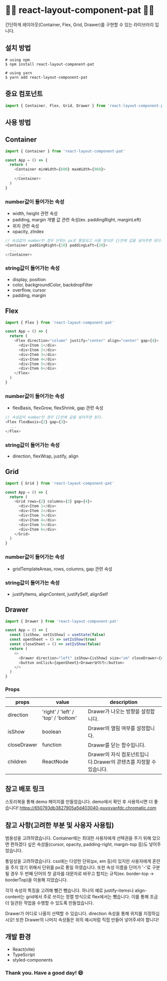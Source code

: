 # 🙆‍♂️ react-layout-component-pat 🙆‍♂️

간단하게 레이아웃(Container, Flex, Grid, Drawer)를 구현할 수 있는 라이브러리 입니다.

## 설치 방법

    # using npm
    $ npm install react-layout-component-pat

    # using yarn
    $ yarn add react-layout-component-pat

## 중요 컴포넌트

```typescript
import { Container, Flex, Grid, Drawer } from 'react-layout-component-pat'
```

## 사용 방법

## Container

```typescript
import { Container } from 'react-layout-component-pat'

const App = () => {
  return (
    <Container minWidth={600} maxWidth={960}>
      ...
    </Container>
  )
}
```

### number값이 들어가는 속성

- width, height 관련 속성
- padding, margin 개별 값 관련 속성(ex. paddingRight, marginLeft)
- 위치 관련 속성
- opacity, zIndex

```typescript
// 속성값이 number인 경우 단위는 px로 통일되고 사용 방식은 {}안에 값을 넣어주면 된다.
<Container paddingRight={10} paddingLeft={20}>
  ...
</Container>
```

### string값이 들어가는 속성

- display, position
- color, backgroundColor, backdropFilter
- overflow, cursor
- padding, margin

## Flex

```typescript
import { Flex } from 'react-layout-component-pat'

const App = () => {
  return (
    <Flex direction="column" justify="center" align="center" gap={4}>
      <div>Item 1</div>
      <div>Item 2</div>
      <div>Item 3</div>
      <div>Item 4</div>
      <div>Item 5</div>
      <div>Item 6</div>
    </Flex>
  )
}
```

### number값이 들어가는 속성

- flexBasis, flexGrow, flexShrink, gap 관련 속성

```typescript
// 속성값이 number인 경우 {}안에 값을 넣어주면 된다.
<Flex flexBasis={2} gap={3}>
  ...
</Flex>
```

### string값이 들어가는 속성

- direction, flexWrap, justify, align

## Grid

```typescript
import { Grid } from 'react-layout-component-pat'

const App = () => {
  return (
    <Grid rows={2} columns={3} gap={4}>
      <div>Item 1</div>
      <div>Item 2</div>
      <div>Item 3</div>
      <div>Item 4</div>
      <div>Item 5</div>
      <div>Item 6</div>
    </Grid>
  )
}
```

### number값이 들어가는 속성

- gridTemplateAreas, rows, columns, gap 관련 속성

### string값이 들어가는 속성

- justifyItems, alignContent, justifySelf, alignSelf

## Drawer

```typescript
import { Drawer } from 'react-layout-component-pat'

const App = () => {
  const [isShow, setIsShow] = useState(false)
  const openSheet = () => setIsShow(true)
  const closeSheet = () => setIsShow(false)
  return (
    <>
      <Drawer direction="left" isShow={isShow} size="sm" closeDrawer={closeSheet} />
      <button onClick={openSheet}>Drawer보이기</button>
    </>
  )
}
```

### Props

| props       | value                               | description                                                        |
| ----------- | ----------------------------------- | ------------------------------------------------------------------ |
| direction   | 'right' / 'left' / 'top' / 'bottom' | Drawer가 나오는 방향을 설정합니다.                                 |
| isShow      | boolean                             | Drawer의 열림 여부를 설정합니다.                                   |
| closeDrawer | function                            | Drawer를 닫는 함수입니다.                                          |
| children    | ReactNode                           | Drawer의 자식 컴포넌트입니다.Drawer의 콘텐츠를 지정할 수 있습니다. |

## 참고 배포 링크

스토리북을 통해 demo 페이지를 만들었습니다. demo에서 확인 후 사용하시면 더 좋습니다!
https://650793db3827905a5d403040-puvxvaofdc.chromatic.com

## 참고 사항(고려한 부분 및 사용자 사용팁)

범용성을 고려하였습니다. Container에는 최대한 사용자에게 선택권을 주기 위해 있으면 편하겠다 싶은 속성들(cursor, opacity, padding-right, margin-top 등)도 넣어주었습니다.

통일성을 고려하였습니다. css에는 다양한 단위(px, em 등)이 있지만 사용자에게 혼란을 주지 않기 위해서 단위를 px로 통일 하였습니다. 또한 속성 이름을 단어가 '-'로 구분될 경우 두 번째 단어의 첫 글자를 대문자로 바꾸고 합치는 규칙(ex. border-top -> borderTop)을 이용해 지었습니다.

각각 속성의 특징을 고려해 뺄건 뺐습니다. 하나의 예로 justify-items나 align-content는 grid에서 주로 쓰이는 정렬 방식으로 flex에서는 뺐습니다. 이를 통해 조금 더 일관된 작업을 수행할 수 있도록 만들었습니다.

Drawer가 어디로 나올지 선택할 수 있습니다. direction 속성을 통해 위치를 지정하십시오! 또한 Drawer의 나머지 속성들은 위의 예시처럼 직접 만들어 넣어주셔야 합니다!

## 개발 환경

- React(vite)
- TypeScript
- styled-components

### Thank you. Have a good day! 😄
